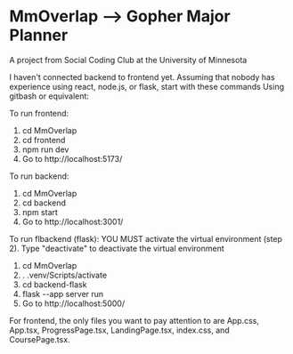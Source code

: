 # MmOverlap --> Gopher Major Planner
 A project from Social Coding Club at the University of Minnesota

I haven't connected backend to frontend yet.
Assuming that nobody has experience using react, node.js, or flask, start with these commands 
Using gitbash or equivalent:

To run frontend:
1. cd MmOverlap
2. cd frontend
3. npm run dev
4. Go to http://localhost:5173/

To run backend:
1. cd MmOverlap
2. cd backend
3. npm start
4. Go to http://localhost:3001/

To run flbackend (flask):
YOU MUST activate the virtual environment (step 2). Type "deactivate" to deactivate the virtual environment
1. cd MmOverlap
2. . .venv/Scripts/activate
3. cd backend-flask
4. flask --app server run
5. Go to http://localhost:5000/

For frontend, the only files you want to pay attention to are App.css, App.tsx, ProgressPage.tsx, LandingPage.tsx, index.css, and CoursePage.tsx.
